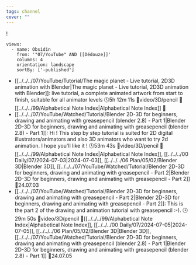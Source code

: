 ```yaml
---
tags: channel
cover: ""
---
```

!
```page-gallery
views:
  - name: Obsidin
    from: '"07/YouTube" AND [[Dédouze]]'
    columns: 4
    orientation: landscape
    sortBy: ['-published']
```
- [[../../../07/YouTube/Tutorial/The magic planet - Live tutorial, 2D3D animation with Blender|The magic planet - Live tutorial, 2D3D animation with Blender]]:  live tutorial, a complete animated artwork from start to finish, suitable for all animator levels 🕓5h 12m 11s 📍video/3D/pencil 📝[[../../../99/Alphabetical Note Index|Alphabetical Note Index]] 📌
- [[../../../07/YouTube/Watched/Tutorial/Blender 2D-3D for beginners, drawing and animating with greasepencil (blender 2.8) - Part 1|Blender 2D-3D for beginners, drawing and animating with greasepencil (blender 2.8) - Part 1]]:  Hi ! This step by step tutorial is suited for 2D digital illustrators/animators and also 3D animators who want to try 2d animation. I hope you'll like it ! 🕓53m 43s 📍video/3D/pencil 📝[[../../../99/Alphabetical Note Index|Alphabetical Note Index]], [[../../../00 Daily/07/2024-07-03|2024-07-03]], [[../../../06 Plan/05/02/Blender 3D|Blender 3D]], [[../../../07/YouTube/Watched/Tutorial/Blender 2D-3D for beginners, drawing and animating with greasepencil - Part 2|Blender 2D-3D for beginners, drawing and animating with greasepencil - Part 2]] 📌24.07.03
- [[../../../07/YouTube/Watched/Tutorial/Blender 2D-3D for beginners, drawing and animating with greasepencil - Part 2|Blender 2D-3D for beginners, drawing and animating with greasepencil - Part 2]]:  This is the part 2 of the drawing and animation tutorial with greasepencil :-). 🕓29m 50s 📍video/3D/pencil 📝[[../../../99/Alphabetical Note Index|Alphabetical Note Index]], [[../../../00 Daily/07/2024-07-05|2024-07-05]], [[../../../06 Plan/05/02/Blender 3D|Blender 3D]], [[../../../07/YouTube/Watched/Tutorial/Blender 2D-3D for beginners, drawing and animating with greasepencil (blender 2.8) - Part 1|Blender 2D-3D for beginners, drawing and animating with greasepencil (blender 2.8) - Part 1]] 📌24.07.05
